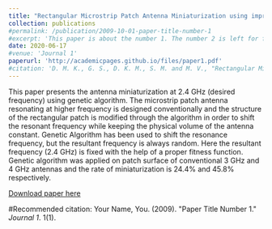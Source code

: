 ```yaml
---
title: "Rectangular Microstrip Patch Antenna Miniaturization using improvised Genetic Algorithm"
collection: publications
#permalink: /publication/2009-10-01-paper-title-number-1
#excerpt: 'This paper is about the number 1. The number 2 is left for future work.'
date: 2020-06-17
#venue: 'Journal 1'
paperurl: 'http://academicpages.github.io/files/paper1.pdf'
#citation: 'D. M. K., G. S., D. K. M., S. M. and M. V., "Rectangular Microstrip Patch Antenna Miniaturization using improvised Genetic Algorithm," 2020 4th International Conference on Trends in Electronics and Informatics (ICOEI)(48184), Tirunelveli, India, 2020, pp. 894-898, doi: 10.1109/ICOEI48184.2020.9142912.'
---
```

This paper presents the antenna miniaturization at 2.4 GHz (desired frequency) using genetic algorithm. The microstrip patch antenna resonating at higher frequency is designed conventionally and the structure of the rectangular patch is modified through the algorithm in order to shift the resonant frequency while keeping the physical volume of the antenna constant. Genetic Algorithm has been used to shift the resonance frequency, but the resultant frequency is always random. Here the resultant frequency (2.4 GHz) is fixed with the help of a proper fitness function. Genetic algorithm was applied on patch surface of conventional 3 GHz and 4 GHz antennas and the rate of miniaturization is 24.4% and 45.8% respectively.

[Download paper here](https://ieeexplore.ieee.org/document/9142912)

#Recommended citation: Your Name, You. (2009). "Paper Title Number 1." <i>Journal 1</i>. 1(1).
